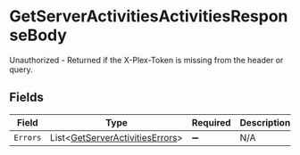 # GetServerActivitiesActivitiesResponseBody

Unauthorized - Returned if the X-Plex-Token is missing from the header or query.


## Fields

| Field                                                                                 | Type                                                                                  | Required                                                                              | Description                                                                           |
| ------------------------------------------------------------------------------------- | ------------------------------------------------------------------------------------- | ------------------------------------------------------------------------------------- | ------------------------------------------------------------------------------------- |
| `Errors`                                                                              | List<[GetServerActivitiesErrors](../../Models/Requests/GetServerActivitiesErrors.md)> | :heavy_minus_sign:                                                                    | N/A                                                                                   |